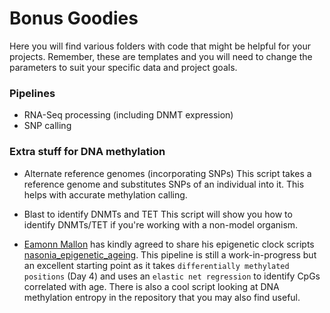 # Bonus Goodies

Here you will find various folders with code that might be helpful for your projects. Remember, these are templates and you will need to change the parameters to suit your specific data and project goals.

### Pipelines
* RNA-Seq processing (including DNMT expression)
* SNP calling

### Extra stuff for DNA methylation
* Alternate reference genomes (incorporating SNPs)
This script takes a reference genome and substitutes SNPs of an individual into it. This helps with accurate methylation calling.
* Blast to identify DNMTs and TET
This script will show you how to identify DNMTs/TET if you're working with a non-model organism.

* [Eamonn Mallon](https://le.ac.uk/people/eamonn-mallon) has kindly agreed to share his epigenetic clock scripts [nasonia_epigenetic_ageing](https://github.com/EamonnMallon/nasonia_epigenetic_ageing). This pipeline is still a work-in-progress but an excellent starting point as it takes `differentially methylated positions` (Day 4) and uses an `elastic net regression` to identify CpGs correlated with age. There is also a cool script looking at DNA methylation entropy in the repository that you may also find useful.
